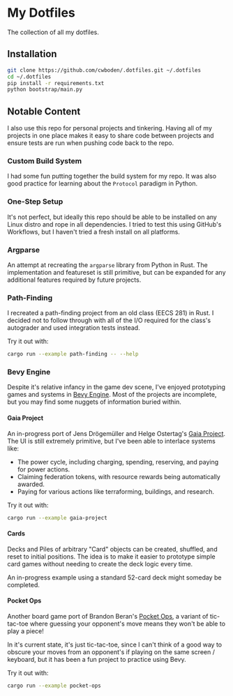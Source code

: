 # My Dotfiles
The collection of all my dotfiles.

## Installation
```sh
git clone https://github.com/cwboden/.dotfiles.git ~/.dotfiles
cd ~/.dotfiles
pip install -r requirements.txt
python bootstrap/main.py
```

## Notable Content
I also use this repo for personal projects and tinkering. Having all of my projects in one place
makes it easy to share code between projects and ensure tests are run when pushing code back to the
repo.

### Custom Build System
I had some fun putting together the build system for my repo.  It was also good practice for
learning about the `Protocol` paradigm in Python.

### One-Step Setup
It's not perfect, but ideally this repo should be able to be installed on any Linux distro and rope
in all dependencies. I tried to test this using GitHub's Workflows, but I haven't tried a fresh
install on all platforms.

### Argparse
An attempt at recreating the `argparse` library from Python in Rust. The implementation and
featureset is still primitive, but can be expanded for any additional features required by future
projects.

### Path-Finding
I recreated a path-finding project from an old class (EECS 281) in Rust. I decided not to follow
through with all of the I/O required for the class's autograder and used integration tests instead.

Try it out with:
```sh
cargo run --example path-finding -- --help
```

### Bevy Engine
Despite it's relative infancy in the game dev scene, I've enjoyed prototyping games and systems in
[Bevy Engine](https://bevyengine.org/). Most of the projects are incomplete, but you may find some
nuggets of information buried within.

#### Gaia Project
An in-progress port of Jens Drögemüller and Helge Ostertag's [Gaia
Project](https://boardgamegeek.com/boardgame/220308/gaia-project). The UI is still extremely
primitive, but I've been able to interlace systems like:
 - The power cycle, including charging, spending, reserving, and paying for power actions.
 - Claiming federation tokens, with resource rewards being automatically awarded.
 - Paying for various actions like terraforming, buildings, and research.

Try it out with:
```sh
cargo run --example gaia-project
```

#### Cards
Decks and Piles of arbitrary "Card" objects can be created, shuffled, and reset to initial
positions. The idea is to make it easier to prototype simple card games without needing to create
the deck logic every time.

An in-progress example using a standard 52-card deck might someday be completed.

#### Pocket Ops
Another board game port of Brandon Beran's [Pocket
Ops](https://boardgamegeek.com/boardgame/216234/pocket-ops), a variant of tic-tac-toe where guessing
your opponent's move means they won't be able to play a piece!

In it's current state, it's just tic-tac-toe, since I can't think of a good way to obscure your
moves from an opponent's if playing on the same screen / keyboard, but it has been a fun project to
practice using Bevy.

Try it out with:
```sh
cargo run --example pocket-ops
```
